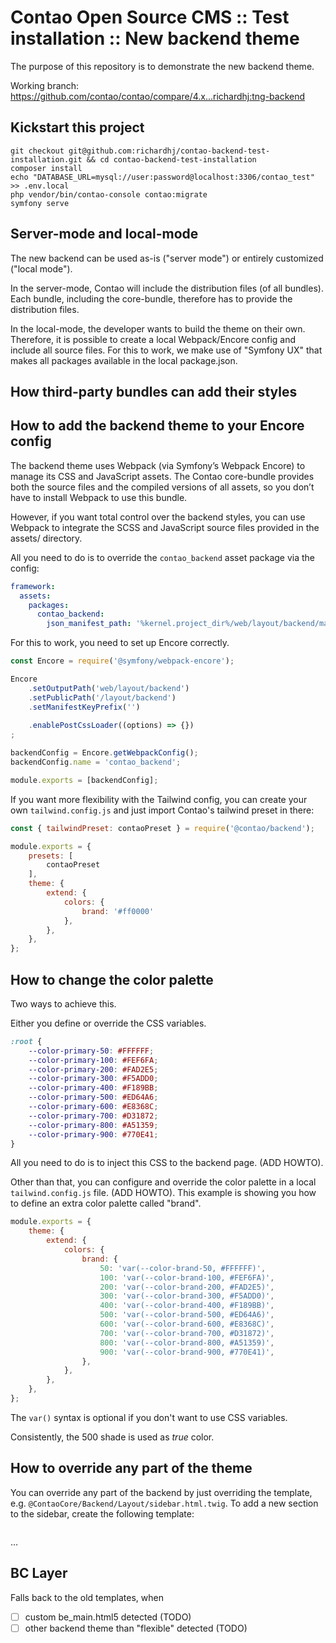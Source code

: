 Contao Open Source CMS :: Test installation :: New backend theme
================================================================

The purpose of this repository is to demonstrate the new backend theme.

Working branch: https://github.com/contao/contao/compare/4.x...richardhj:tng-backend

Kickstart this project
----------------------

```
git checkout git@github.com:richardhj/contao-backend-test-installation.git && cd contao-backend-test-installation
composer install
echo "DATABASE_URL=mysql://user:password@localhost:3306/contao_test" >> .env.local
php vendor/bin/contao-console contao:migrate
symfony serve
```

Server-mode and local-mode
--------------------------

The new backend can be used as-is ("server mode") or entirely customized ("local mode").

In the server-mode, Contao will include the distribution files (of all bundles). Each bundle, including the core-bundle,
therefore has to provide the distribution files.

In the local-mode, the developer wants to build the theme on their own. Therefore, it is possible to create a local
Webpack/Encore config and include all source files. For this to work, we make use of "Symfony UX" that makes all
packages available in the local package.json.

How third-party bundles can add their styles
--------------------------------------------

How to add the backend theme to your Encore config
--------------------------------------------------

The backend theme uses Webpack (via Symfony’s Webpack Encore) to manage its CSS and JavaScript assets.
The Contao core-bundle provides both the source files and the compiled versions of all assets,
so you don’t have to install Webpack to use this bundle.

However, if you want total control over the backend styles, you can use Webpack to integrate the SCSS and JavaScript
source files provided in the assets/ directory.

All you need to do is to override the `contao_backend` asset package via the config:

```yaml
framework:
  assets:
    packages:
      contao_backend:
        json_manifest_path: '%kernel.project_dir%/web/layout/backend/manifest.json'
```

For this to work, you need to set up Encore correctly.

```js
const Encore = require('@symfony/webpack-encore');

Encore
    .setOutputPath('web/layout/backend')
    .setPublicPath('/layout/backend')
    .setManifestKeyPrefix('')
    
    .enablePostCssLoader((options) => {})
;

backendConfig = Encore.getWebpackConfig();
backendConfig.name = 'contao_backend';

module.exports = [backendConfig];
```

If you want more flexibility with the Tailwind config, you can create your own `tailwind.config.js`
and just import Contao's tailwind preset in there:

```js
const { tailwindPreset: contaoPreset } = require('@contao/backend');

module.exports = {
    presets: [
        contaoPreset
    ],
    theme: {
        extend: {
            colors: {
                brand: '#ff0000'
            },
        },
    },
};
```

How to change the color palette
-------------------------------

Two ways to achieve this.

Either you define or override the CSS variables.

```css
:root {
    --color-primary-50: #FFFFFF;
    --color-primary-100: #FEF6FA;
    --color-primary-200: #FAD2E5;
    --color-primary-300: #F5ADD0;
    --color-primary-400: #F189BB;
    --color-primary-500: #ED64A6;
    --color-primary-600: #E8368C;
    --color-primary-700: #D31872;
    --color-primary-800: #A51359;
    --color-primary-900: #770E41;
}
```

All you need to do is to inject this CSS to the backend page. (ADD HOWTO).

Other than that, you can configure and override the color palette in a local `tailwind.config.js` file. (ADD HOWTO).
This example is showing you how to define an extra color palette called "brand".

```js
module.exports = {
    theme: {
        extend: {
            colors: {
                brand: {
                    50: 'var(--color-brand-50, #FFFFFF)',
                    100: 'var(--color-brand-100, #FEF6FA)',
                    200: 'var(--color-brand-200, #FAD2E5)',
                    300: 'var(--color-brand-300, #F5ADD0)',
                    400: 'var(--color-brand-400, #F189BB)',
                    500: 'var(--color-brand-500, #ED64A6)',
                    600: 'var(--color-brand-600, #E8368C)',
                    700: 'var(--color-brand-700, #D31872)',
                    800: 'var(--color-brand-800, #A51359)',
                    900: 'var(--color-brand-900, #770E41)',
                },
            },
        },
    },
};
```

The `var()` syntax is optional if you don't want to use CSS variables.

Consistently, the 500 shade is used as *true* color.

How to override any part of the theme
-------------------------------------

You can override any part of the backend by just overriding the template,
e.g. `@ContaoCore/Backend/Layout/sidebar.html.twig`. 
To add a new section to the sidebar, create the following template:

```html

```

…

BC Layer
--------

Falls back to the old templates, when

- [ ] custom be_main.html5 detected (TODO)
- [ ] other backend theme than "flexible" detected (TODO)
